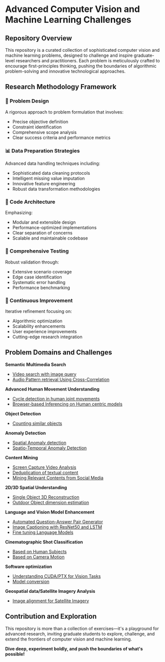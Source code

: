 # Advanced Computer Vision and Machine Learning Challenges

## Repository Overview
This repository is a curated collection of sophisticated computer vision and machine learning problems, designed to challenge and inspire graduate-level researchers and practitioners. Each problem is meticulously crafted to encourage first-principles thinking, pushing the boundaries of algorithmic problem-solving and innovative technological approaches.

## Research Methodology Framework

### 🎯 Problem Design
A rigorous approach to problem formulation that involves:
- Precise objective definition
- Constraint identification
- Comprehensive scope analysis
- Clear success criteria and performance metrics

### 📊 Data Preparation Strategies
Advanced data handling techniques including:
- Sophisticated data cleaning protocols
- Intelligent missing value imputation
- Innovative feature engineering
- Robust data transformation methodologies

### 🧩 Code Architecture
Emphasizing:
- Modular and extensible design
- Performance-optimized implementations
- Clear separation of concerns
- Scalable and maintainable codebase

### 🔬 Comprehensive Testing
Robust validation through:
- Extensive scenario coverage
- Edge case identification
- Systematic error handling
- Performance benchmarking

### 🚀 Continuous Improvement
Iterative refinement focusing on:
- Algorithmic optimization
- Scalability enhancements
- User experience improvements
- Cutting-edge research integration

## Problem Domains and Challenges

**Semantic Multimedia Search**
  - [Video search with image query](./ex01/README.md)
  - [Audio Pattern retrieval Using Cross-Correlation](./ex14/README.md)

**Advanced Human Movement Understanding**
  - [Cycle detection in human joint movements](./ex02/README.md)
  - [Browser-based Inferencing on Human centric models](./ex05/README.md)

**Object Detection**
  - [Counting similar objects](./ex07/README.md)

**Anomaly Detection**
  - [Spatial Anomaly detection](./ex06/README.md)
  - [Spatio-Temporal Anomaly Detection](./ex13/README.md)

**Content Mining**
  - [Screen Capture Video Analysis](./ex03/README.md)
  - [Deduplication of textual content](./ex08/README.md)
  - [Mining Relevant Contents from Social Media](./ex09/README.md)

**2D/3D Spatial Understanding**
  - [Single Object 3D Reconstruction](./ex12/README.md)
  - [Outdoor Object dimension estimation](./ex22/README.md)


**Language and Vision Model Enhancement**
  - [Automated Question-Answer Pair Generator](./ex04/README.md)
  - [Image Captioning with ResNet50 and LSTM](./ex10/README.md)
  - [Fine tuning Language Models](./ex11/README.md)

**Cinematographic Shot Classification**
  - [Based on Human Subjects](./ex17/README.md)
  - [Based on Camera Motion](./ex16/README.md)

**Software optimization**
  - [Understanding CUDA/PTX for Vision Tasks](./ex18/README.md)
  - [Model conversion](./ex23/README.md)
  
**Geospatial data/Satellite Imagery Analysis**
  - [Image alignment for Satellite Imagery](./ex21/README.md) 


## Contribution and Exploration
This repository is more than a collection of exercises—it's a playground for advanced research, inviting graduate students to explore, challenge, and extend the frontiers of computer vision and machine learning.

**Dive deep, experiment boldly, and push the boundaries of what's possible!**